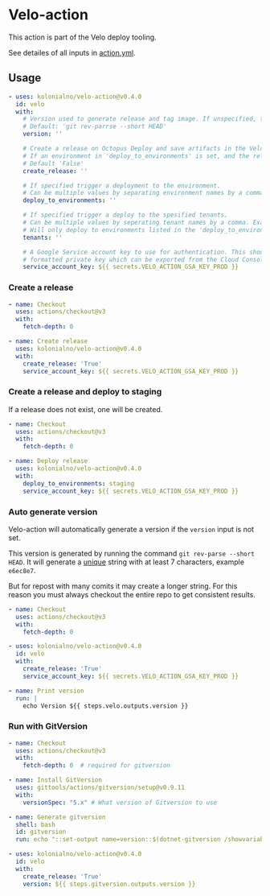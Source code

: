 # Velo-action

This action is part of the Velo deploy tooling.

See detailes of all inputs in [action.yml](../action.yml).

## Usage

```yaml
- uses: kolonialno/velo-action@v0.4.0
  id: velo
  with:
    # Version used to generate release and tag image. If unspecified, the git short ref is used.
    # Default: 'git rev-parrse --short HEAD'
    version: ''

    # Create a release on Octopus Deploy and save artifacts in the Velo Artifacts bucket.
    # If an environment in 'deploy_to_environments' is set, and the release does not exist, one will be created.
    # Default 'False'
    create_release: ''

    # If specified trigger a deployment to the environment.
    # Can be multiple values by separating environment names by a comma. Example 'staging,prod'.
    deploy_to_environments: ''

    # If specified trigger a deploy to the spesified tenants.
    # Can be multiple values by seperating tenant names by a comma. Example 'fc:osl1,fc:rd1'.
    # Will only deploy to environments listed in the 'deploy_to_environments' variable.
    tenants: ''

    # A Google Service account key to use for authentication. This should be the JSON
    # formatted private key which can be exported from the Cloud Console.
    service_account_key: ${{ secrets.VELO_ACTION_GSA_KEY_PROD }}
```

### Create a release

```yaml
- name: Checkout
  uses: actions/checkout@v3
  with:
    fetch-depth: 0

- name: Create release
  uses: kolonialno/velo-action@v0.4.0
  with:
    create_release: 'True'
    service_account_key: ${{ secrets.VELO_ACTION_GSA_KEY_PROD }}

```

### Create a release and deploy to staging

If a release does not exist, one will be created.

```yaml
- name: Checkout
  uses: actions/checkout@v3
  with:
    fetch-depth: 0

- name: Deploy release
  uses: kolonialno/velo-action@v0.4.0
  with:
    deploy_to_environments: staging
    service_account_key: ${{ secrets.VELO_ACTION_GSA_KEY_PROD }}
```

### Auto generate version

Velo-action will automatically generate a version if the `version` input is not set.

This version is generated by running the command `git rev-parse --short HEAD`.
It will generate a [unique](https://git-scm.com/docs/git-rev-parse#Documentation/git-rev-parse.txt---shortlength) string with at least 7 characters, example `e6ec8e7`.

But for repost with many comits it may create a longer string. For this reason you must always checkout the entire repo to get consistent results.

```yaml
- name: Checkout
  uses: actions/checkout@v3
  with:
    fetch-depth: 0

- uses: kolonialno/velo-action@v0.4.0
  id: velo
  with:
    create_release: 'True'
    service_account_key: ${{ secrets.VELO_ACTION_GSA_KEY_PROD }}

- name: Print version
  run: |
    echo Version ${{ steps.velo.outputs.version }}
```

### Run with GitVersion

```yaml
- name: Checkout
  uses: actions/checkout@v3
  with:
    fetch-depth: 0  # required for gitversion

- name: Install GitVersion
  uses: gittools/actions/gitversion/setup@v0.9.11
  with:
    versionSpec: "5.x" # What version of Gitversion to use

- name: Generate gitversion
  shell: bash
  id: gitversion
  run: echo "::set-output name=version::$(dotnet-gitversion /showvariable SemVer)"

- uses: kolonialno/velo-action@v0.4.0
  id: velo
  with:
    create_release: 'True'
    version: ${{ steps.gitversion.outputs.version }}
```
